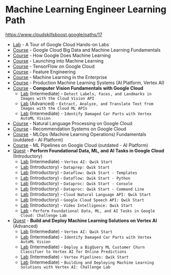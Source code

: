 # Machine Learning Engineer Learning Path
https://www.cloudskillsboost.google/paths/17

* [Lab](https://www.cloudskillsboost.google/focuses/2794) - A Tour of Google Cloud Hands-on Labs
* [Course](https://www.cloudskillsboost.google/course_templates/3) - Google Cloud Big Data and Machine Learning Fundamentals
* [Course](https://www.cloudskillsboost.google/course_templates/10) - How Google Does Machine Learning
* [Course](https://www.cloudskillsboost.google/course_templates/8) - Launching into Machine Learning
* [Course](https://www.cloudskillsboost.google/course_templates/12) - TensorFlow on Google Cloud
* [Course](https://www.cloudskillsboost.google/course_templates/11) - Feature Engineering
* [Course](https://www.cloudskillsboost.google/course_templates/9) - Machine Learning in the Enterprise
* [Course](https://www.cloudskillsboost.google/course_templates/17) - Production Machine Learning Systems (AI Platform, Vertex AI)
* [Course](https://www.cloudskillsboost.google/course_templates/18) - **Computer Vision Fundamentals with Google Cloud**
    * [Lab](https://www.cloudskillsboost.google/focuses/1841?parent=catalog) (Intermediate) - `Detect Labels, Faces, and Landmarks in Images with the Cloud Vision API`
    * [Lab](https://www.cloudskillsboost.google/focuses/1836?parent=catalog) (Advanced) - `Extract, Analyze, and Translate Text from Images with the Cloud ML APIs`
    * [Lab](https://www.cloudskillsboost.google/focuses/22020?parent=catalog) (Intermediate) - `Identify Damaged Car Parts with Vertex AutoML Vision`
* [Course](https://www.cloudskillsboost.google/course_templates/40) - Natural Language Processing on Google Cloud
* [Course](https://www.cloudskillsboost.google/course_templates/39) - Recommendation Systems on Google Cloud
* [Course](https://www.cloudskillsboost.google/course_templates/158) - MLOps (Machine Learning Operations) Fundamentals (outdated - AI Platform)
* [Course](https://www.cloudskillsboost.google/course_templates/191) - ML Pipelines on Google Cloud (outdated - AI Platform)
* [Quest](https://www.cloudskillsboost.google/quests/117) - **Perform Foundational Data, ML, and AI Tasks in Google Cloud** (Introductory)
    * [Lab](https://www.cloudskillsboost.google/focuses/18940?parent=catalog) (Intermediate) - `Vertex AI: Qwik Start`
    * [Lab](https://www.cloudskillsboost.google/focuses/584?parent=catalog) (Introductory) - `Dataprep: Qwik Start`
    * [Lab](https://www.cloudskillsboost.google/focuses/1101?parent=catalog) (Introductory) - `Dataflow: Qwik Start - Templates`
    * [Lab](https://www.cloudskillsboost.google/focuses/1100?parent=catalog) (Introductory) - `Dataflow: Qwik Start - Python`
    * [Lab](https://www.cloudskillsboost.google/focuses/586?parent=catalog) (Introductory) - `Dataproc: Qwik Start - Console`
    * [Lab](https://www.cloudskillsboost.google/focuses/585?parent=catalog) (Introductory) - `Dataproc: Qwik Start - Command Line`
    * [Lab](https://www.cloudskillsboost.google/focuses/582?parent=catalog) (Introductory) - `Cloud Natural Language API: Qwik Start`
    * [Lab](https://www.cloudskillsboost.google/focuses/588?parent=catalog) (Introductory) - `Google Cloud Speech API: Qwik Start`
    * [Lab](https://www.cloudskillsboost.google/focuses/603?parent=catalog) (Introductory) - `Video Intelligence: Qwik Start`
    * [Lab](https://www.cloudskillsboost.google/focuses/11044?parent=catalog) - `Perform Foundational Data, ML, and AI Tasks in Google Cloud: Challenge Lab`
* [Quest](https://www.cloudskillsboost.google/quests/183) - **Build and Deploy Machine Learning Solutions on Vertex AI** (Advanced) 
    * [Lab](https://www.cloudskillsboost.google/focuses/18940?parent=catalog) (Intermediate) - `Vertex AI: Qwik Start`
    * [Lab](https://www.cloudskillsboost.google/focuses/22020?parent=catalog) (Intermediate) - `Identify Damaged Car Parts with Vertex AutoML Vision`
    * [Lab](https://www.cloudskillsboost.google/focuses/20069?parent=catalog) (Intermediate) - `Deploy a BigQuery ML Customer Churn Classifier to Vertex AI for Online Predictions`
    * [Lab](https://www.cloudskillsboost.google/focuses/21234?parent=catalog) (Intermediate) - `Vertex Pipelines: Qwik Start`
    * [Lab](https://www.cloudskillsboost.google/focuses/22019?parent=catalog) (Intermediate) - `Building and Deploying Machine Learning Solutions with Vertex AI: Challenge Lab`